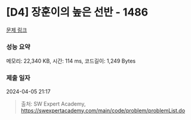 # [D4] 장훈이의 높은 선반 - 1486 

[문제 링크](https://swexpertacademy.com/main/code/problem/problemDetail.do?contestProbId=AV2b7Yf6ABcBBASw) 

### 성능 요약

메모리: 22,340 KB, 시간: 114 ms, 코드길이: 1,249 Bytes

### 제출 일자

2024-04-05 21:17



> 출처: SW Expert Academy, https://swexpertacademy.com/main/code/problem/problemList.do